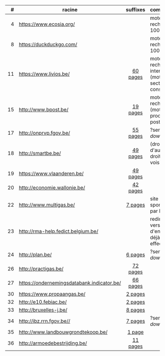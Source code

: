 | # | racine | suffixes | commentaire |
| ---: | --- | :---: | --- |
| 4 | https://www.ecosia.org/ | &nbsp; | moteur de recherche à 100% |
| 8 | https://duckduckgo.com/ | &nbsp; | moteur de recherche à 100% |
| 11 | https://www.livios.be/ | [60 pages](011-livios.pdf) | moteur de recherche interne<br>(mots clés : secteur construction) |
| 15 | http://www.bpost.be/ | [19 pages](015-bpost.pdf) | moteur de recherche<br> (mot clé : procuration postale) |
| 17 | http://onprvp.fgov.be/ | [55 pages](017-onprvp.pdf) | ?serveur *down*? |
| 18 | http://smartbe.be/ | [49 pages](018-smartbe.pdf) | (droits d'auteur, droits voisins) |
| 19 | https://www.vlaanderen.be/ | [49 pages](019-vlaanderen.pdf) | &nbsp; |
| 20 | http://economie.wallonie.be/ | [42 pages](020-economie-wallonie.pdf) | &nbsp; |
| 22 | http://www.multigas.be/ | [7 pages](022-multigas.pdf) | site sponsorisé par le SPF |
| 23 | http://rma-help.fedict.belgium.be/ | &nbsp; | redirection vers le n° d'entreprise<br>déjà effectuée |
| 24 | http://plan.be/ | [6 pages](024-plan.pdf) | ?serveur *down*? |
| 26 | http://practigas.be/ | [72 pages](026-practigas.pdf) | &nbsp; |
| 27 | https://ondernemingsdatabank.indicator.be/ | [66 pages](027-ondernemingsdatabank.pdf) | &nbsp; |
| 30 | https://www.propaangas.be/ | [2 pages](030-propaangas.pdf) | &nbsp; |
| 32 | http://e10.febiac.be/ | [2 pages](032-e10-febiac.pdf) | &nbsp; |
| 33 | http://bruxelles-j.be/ | [8 pages](033-bruxelles-j.pdf) | &nbsp; |
| 34 | http://ibz.rrn.fgov.be// | [7 pages](034-ibz-rrn.pdf) | ?serveur *down*? |
| 35 | http://www.landbouwgrondtekoop.be/ | [1 page](035-landbouwgrond.pdf) | &nbsp; |
| 36 | http://armoedebestrijding.be/ | [11 pages](036-armoede.pdf) | &nbsp; |




